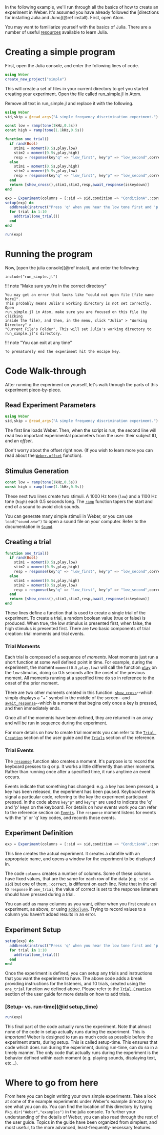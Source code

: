 In the following example, we'll run through all the basics of how to create an
experiment in Weber. It's assumed you have already followed the [directions for
installing Julia and Juno](@ref install). First, open Atom.

You may want to familiarize yourself with the basics of Julia. There are a
number of useful
[resources](http://docs.julialang.org/en/stable/manual/getting-started/#resources)
available to learn Julia.

# Creating a simple program

First, open the Julia console, and enter the following lines of code.

```julia
using Weber
create_new_project("simple")
```

This will create a set of files in your current directory to get you started
creating your experiment. Open the file called run_simple.jl in Atom.

Remove all text in run_simple.jl and replace it with the following.

```julia
using Weber
sid,skip = @read_args("A simple frequency discrimination experiment.")

const low = ramp(tone(1kHz,0.5s))
const high = ramp(tone(1.1kHz,0.5s))

function one_trial()
  if rand(Bool)
    stim1 = moment(0.5s,play,low)
	stim2 = moment(0.5s,play,high)
    resp = response(key"q" => "low_first", key"p" => "low_second",correct = "low_first")
  else
	stim1 = moment(0.5s,play,high)
	stim2 = moment(0.5s,play,low)
    resp = response(key"q" => "low_first", key"p" => "low_second",correct = "low_second")	
  end
  return [show_cross(),stim1,stim2,resp,await_response(iskeydown)]
end

exp = Experiment(columns = [:sid => sid,condition => "ConditionA",:correct],skip=skip)
setup(exp) do
  addbreak(instruct("Press 'q' when you hear the low tone first and 'p' otherwise."))
  for trial in 1:10
    addtrial(one_trial())
  end
end

run(exp)
```

# Running the program

Now, [open the julia console](@ref install), and enter the following:

```juila
include("run_simple.jl")
```

!!! note "Make sure you're in the correct directory"

    You may get an error that looks like "could not open file [file name here]".
    This probably means Julia's working directory is not set correctly. Open
    run_simple.jl in Atom, make sure you are focused on this file (by clicking
    inside the file), and then, in the menu, click "Julia" > "Working Directory" >
    "Current File's Folder". This will set Julia's working directory to
    run_simple.jl's directory.

!!! note "You can exit at any time"

    To prematurely end the experiment hit the escape key.

# Code Walk-through

After running the experiment on yourself, let's walk through the parts of this
experiment piece-by-piece.

## Read Experiment Parameters

```julia
using Weber
sid,skip = @read_args("A simple frequency discrimination experiment.")
```

The first line loads Weber. Then, when the script is run, the second line will read two important experimental parameters from the user: their subject ID, and an *offset*.

Don't worry about the offset right now. (If you wish to learn more you can read
about the [`Weber.offset`](@ref) function).

## Stimulus Generation

```julia
const low = ramp(tone(1kHz,0.5s))
const high = ramp(tone(1.1kHz,0.5s))
```

These next two lines create two stimuli. A 1000 Hz tone (`low`) and a 1100 Hz
tone (`high`) each 0.5 seconds long. The [`ramp`](@ref) function tapers the
start and end of a sound to avoid click sounds.

You can generate many simple stimuli in Weber, or you can use `load("sound.wav")`
to open a sound file on your computer. Refer to the documentation in
[`Sound`](sound.md).

## Creating a trial

```julia
function one_trial()
  if rand(Bool)
    stim1 = moment(0.5s,play,low)
	stim2 = moment(0.5s,play,high)
    resp = response(key"q" => "low_first", key"p" => "low_second",correct = "low_first")
  else
	stim1 = moment(0.5s,play,high)
	stim2 = moment(0.5s,play,low)
    resp = response(key"q" => "low_first", key"p" => "low_second",correct = "low_second")	
  end
  return [show_cross(),stim1,stim2,resp,await_response(iskeydown)]
end
```

These lines define a function that is used to create a single trial of the
experiment. To create a trial, a random boolean value (true or false) is
produced. When true, the low stimulus is presented first, when false, the high
stimulus is presented first. There are two basic components of trial creation:
trial moments and trial events.

### Trial Moments

Each trial is composed of a sequence of *moments*. Most moments just run a
short function at some well defined point in time. For example, during the
experiment, the moment `moment(0.5,play,low)` will call the function
[`play`](@ref) on the `low` stimulus, doing so 0.5 seconds after the onset of
the previous moment. All moments running at a specified time do so in reference
to the onset of the prior moment.

There are two other moments created in this function: [`show_cross`](@ref)--which simply
displays a "+" symbol in the middle of the screen--and
[`await_response`](@ref)--which is a moment that begins only once a key is
pressed, and then immediately ends.

Once all of the moments have been defined, they are returned in an array and
will be run in sequence during the experiment.

For more details on how to create trial moments you can refer to the
[`Trial Creation`](trial_guide.md) section of the user guide and the [`Trials`](trials.md)
section of the reference.

### Trial Events

The [`response`](@ref) function also creates a moment. It's purpose is to record
the keyboard presses to q or p. It works a little differently than other
moments. Rather than running once after a specified time, it runs anytime an
event occurs.

Events indicate that something has changed: e.g. a key has been pressed, a key
has been released, the experiment has been paused. Keyboard events signal a
particular code, referring to the key the experiment participant pressed. In the
code above `key"p"` and `key"q"` are used to indicate the 'q' and 'p' keys on
the keyboard. For details on how events work you can refer to the reference
section on [`Events`](event.md). The `response` moment listens for events with the
'p' or 'q' key codes, and records those events.

## Experiment Definition

```julia
exp = Experiment(columns = [:sid => sid,condition => "ConditionA",:correct],skip=skip) 
```

This line creates the actual experiment. It creates a datafile with an
appropriate name, and opens a window for the experiment to be displayed in.

The code `columns` creates a number of columns. Some of these columns have fixed
values, that are the same for each row of the data (e.g. `:sid => sid`) but one
of them, `:correct`, is different on each line. Note that in the call to `response` in
`one_trial`, the value of correct is set to the response listeners should have
pressed during a trial.

You can add as many columns as you want, either when you first create an
experiment, as above, or using [`addcolumn`](@ref). Trying to record values to a
column you haven't added results in an error.

## Experiment Setup

```julia
setup(exp) do
  addbreak(instruct("Press 'q' when you hear the low tone first and 'p' otherwise."))
  for trial in 1:10
    addtrial(one_trial())
  end
end
```

Once the experiment is defined, you can setup any trials and instructions that
you want the experiment to have. The above code adds a break providing
instructions for the listeners, and 10 trials, created using the `one_trial`
function we defined above. Please refer to the
[`Trial Creation`](trial_guide.md) section of the user guide for more details on
how to add trials.

### [Setup- vs. run-time](@id setup_time)

```julia
run(exp)
```

This final part of the code actually runs the experiment. Note that almost none of the
code in setup actually runs during the experiment. This is _important_! Weber is
designed to run as much code as possible before the experiment starts, during
setup. This is called setup-time. This ensures that code which
does run during the experiment, during run-time, can do so in a timely manner. The
only code that actually runs during the experiment is the behavior defined
within each moment (e.g. playing sounds, displaying text, etc...).

# Where to go from here

From here you can begin writing your own simple experiments. Take a look at some
of the example experiments under Weber's example directory to see what you can
do. You can find the location of this directory by typing
`Pkg.dir("Weber","examples")` in the julia console. To further your
understanding of the details of Weber, you can also read through the rest of the
user guide. Topics in the guide have been organized from simplest, and most
useful, to the more advanced, least-frequently-necessary features.
